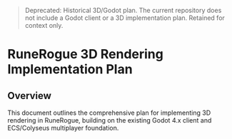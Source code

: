 > Deprecated: Historical 3D/Godot plan. The current repository does not include a Godot client or a 3D implementation plan. Retained for context only.

# RuneRogue 3D Rendering Implementation Plan

## Overview

This document outlines the comprehensive plan for implementing 3D rendering in RuneRogue, building on the existing Godot 4.x client and ECS/Colyseus multiplayer foundation.